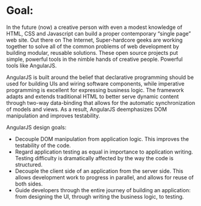 # Goal:

In the future (now) a creative person with even a modest knowledge of HTML, CSS and Javascript can build a proper contemporary “single page” web site. Out there on The Internet, Super-hardcore geeks are working together to solve all of the common problems of web development by building modular, reusable solutions. These open source projects put simple, powerful tools in the nimble hands of creative people. Powerful tools like AngularJS.

AngularJS is built around the belief that declarative programming should be used for building UIs and wiring software components, while imperative programming is excellent for expressing business logic. The framework adapts and extends traditional HTML to better serve dynamic content through two-way data-binding that allows for the automatic synchronization of models and views. As a result, AngularJS deemphasizes DOM manipulation and improves testability.

AngularJS design goals:

* Decouple DOM manipulation from application logic. This improves the testability of the code.
* Regard application testing as equal in importance to application writing. Testing difficulty is dramatically affected by the way the code is structured.
* Decouple the client side of an application from the server side. This allows development work to progress in parallel, and allows for reuse of both sides.
* Guide developers through the entire journey of building an application: from designing the UI, through writing the business logic, to testing.
